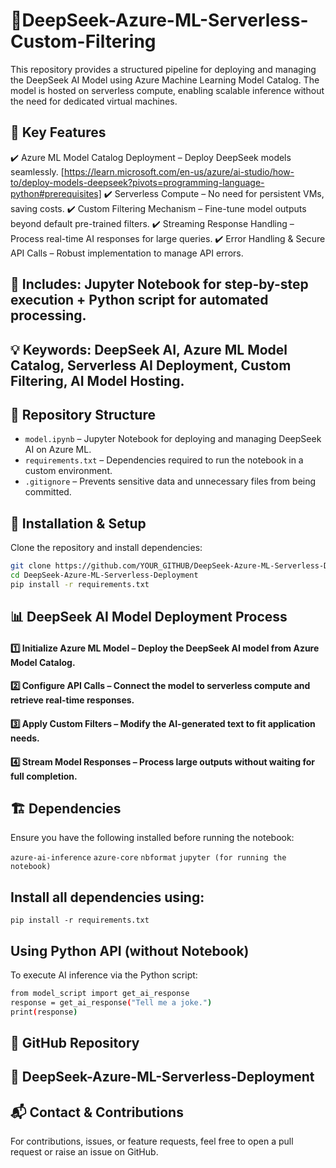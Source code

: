 # 🚀DeepSeek-Azure-ML-Serverless-Custom-Filtering
This repository provides a structured pipeline for deploying and managing the DeepSeek AI Model using Azure Machine Learning Model Catalog. The model is hosted on serverless compute, enabling scalable inference without the need for dedicated virtual machines.

## 🔹 Key Features

✔️ Azure ML Model Catalog Deployment – Deploy DeepSeek models seamlessly. [https://learn.microsoft.com/en-us/azure/ai-studio/how-to/deploy-models-deepseek?pivots=programming-language-python#prerequisites]
✔️ Serverless Compute – No need for persistent VMs, saving costs.
✔️ Custom Filtering Mechanism – Fine-tune model outputs beyond default pre-trained filters.
✔️ Streaming Response Handling – Process real-time AI responses for large queries.
✔️ Error Handling & Secure API Calls – Robust implementation to manage API errors.

## 📖 Includes: Jupyter Notebook for step-by-step execution + Python script for automated processing.


## 💡 Keywords: DeepSeek AI, Azure ML Model Catalog, Serverless AI Deployment, Custom Filtering, AI Model Hosting.

## 📂 Repository Structure

- `model.ipynb` – Jupyter Notebook for deploying and managing DeepSeek AI on Azure ML.
- `requirements.txt` – Dependencies required to run the notebook in a custom environment.
- `.gitignore` – Prevents sensitive data and unnecessary files from being committed.

## 🔧 Installation & Setup

Clone the repository and install dependencies:

```bash
git clone https://github.com/YOUR_GITHUB/DeepSeek-Azure-ML-Serverless-Deployment.git
cd DeepSeek-Azure-ML-Serverless-Deployment
pip install -r requirements.txt
```

## 📊 DeepSeek AI Model Deployment Process

#### 1️⃣ Initialize Azure ML Model – Deploy the DeepSeek AI model from Azure Model Catalog.
#### 2️⃣ Configure API Calls – Connect the model to serverless compute and retrieve real-time responses.
#### 3️⃣ Apply Custom Filters – Modify the AI-generated text to fit application needs.
#### 4️⃣ Stream Model Responses – Process large outputs without waiting for full completion.

## 🏗 Dependencies

Ensure you have the following installed before running the notebook:

`azure-ai-inference`
`azure-core`
`nbformat`
`jupyter (for running the notebook)`

## Install all dependencies using:

`pip install -r requirements.txt`

## Using Python API (without Notebook)
To execute AI inference via the Python script:

```bash
from model_script import get_ai_response
response = get_ai_response("Tell me a joke.")
print(response)
```

## 🔗 GitHub Repository

## 📌 DeepSeek-Azure-ML-Serverless-Deployment

## 📬 Contact & Contributions

For contributions, issues, or feature requests, feel free to open a pull request or raise an issue on GitHub.
